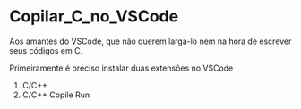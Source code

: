 # Copilar_C_no_VSCode
Aos amantes do  VSCode, que não querem larga-lo nem na hora de escrever seus códigos em C.

<p>Primeiramente é preciso instalar duas extensões no VSCode</p>
<ol>
  <li>C/C++</li>
  <li>C/C++ Copile Run</li>
</ol>
